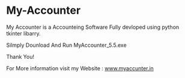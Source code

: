 # My-Accounter


My Accounter is a Accounteing Software Fully devloped using python tkinter libarry.

Silmply Dounload And Run MyAccounter_5.5.exe

Thank You!

For More information visit my Website : www.myaccunter.in
